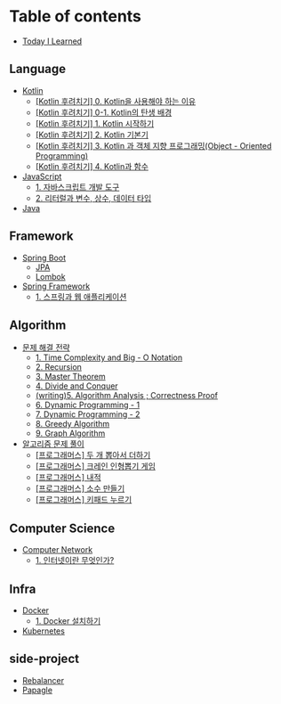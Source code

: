 # Table of contents

* [Today I Learned](README.md)

## Language

* [Kotlin](language/untitled/README.md)
  * [\[Kotlin 후려치기\] 0. Kotlin을 사용해야 하는 이유](language/untitled/kotlin-1.-kotlin.md)
  * [\[Kotlin 후려치기\] 0-1. Kotlin의 탄생 배경](language/untitled/kotlin-1-1.-kotlin.md)
  * [\[Kotlin 후려치기\] 1. Kotlin 시작하기](language/untitled/kotlin-1.-kotlin-1.md)
  * [\[Kotlin 후려치기\] 2. Kotlin 기본기](language/untitled/kotlin-2.-kotlin.md)
  * [\[Kotlin 후려치기\] 3. Kotlin 과 객체 지향 프로그래밍\(Object - Oriented Programming\)](language/untitled/kotlin-3.-kotlin.md)
  * [\[Kotlin 후려치기\] 4. Kotlin과 함수](language/untitled/kotlin-4.-kotlin.md)
* [JavaScript](language/javascript/README.md)
  * [1. 자바스크립트 개발 도구](language/javascript/1..md)
  * [2. 리터럴과 변수, 상수, 데이터 타입](language/javascript/2..md)
* [Java](language/java.md)

## Framework

* [Spring Boot](framework/spring-boot/README.md)
  * [JPA](framework/spring-boot/jpa.md)
  * [Lombok](framework/spring-boot/lombok.md)
* [Spring Framework](framework/spring/README.md)
  * [1. 스프링과 웹 애플리케이션](framework/spring/1..md)

## Algorithm

* [문제 해결 전략](algorithm/undefined/README.md)
  * [1. Time Complexity and Big - O Notation](algorithm/undefined/time-complexity-and-big-o-notation.md)
  * [2. Recursion](algorithm/undefined/2.-recursion.md)
  * [3. Master Theorem](algorithm/undefined/1-1.-master-theorem.md)
  * [4. Divide and Conquer](algorithm/undefined/3.-divide-and-conquer.md)
  * [\(writing\)5. Algorithm Analysis ; Correctness Proof](algorithm/undefined/temp-5.-algorithm-analysis-correctness-proof.md)
  * [6. Dynamic Programming - 1](algorithm/undefined/6.-dynamic-programming-1.md)
  * [7. Dynamic Programming - 2](algorithm/undefined/7.-dynamic-programming-2.md)
  * [8. Greedy Algorithm](algorithm/undefined/8.-greedy-algorithm.md)
  * [9. Graph Algorithm](algorithm/undefined/9.-graph-algorithm.md)
* [알고리즘 문제 풀이](algorithm/undefined-1/README.md)
  * [\[프로그래머스\] 두 개 뽑아서 더하기](algorithm/undefined-1/solve1.md)
  * [\[프로그래머스\] 크레인 인형뽑기 게임](algorithm/undefined-1/solve2.md)
  * [\[프로그래머스\] 내적](algorithm/undefined-1/solve3.md)
  * [\[프로그래머스\] 소수 만들기](algorithm/undefined-1/solve4.md)
  * [\[프로그래머스\] 키패드 누르기](algorithm/undefined-1/undefined.md)

## Computer Science

* [Computer Network](computer-science/untitled/README.md)
  * [1. 인터넷이란 무엇인가?](computer-science/untitled/1..md)

## Infra

* [Docker](infra/docker/README.md)
  * [1. Docker 설치하기](infra/docker/mac-silicon-m1-docker.md)
* [Kubernetes](infra/kubernetes.md)

## side-project

* [Rebalancer](side-project/rebalancer.md)
* [Papagle](side-project/papagle.md)

